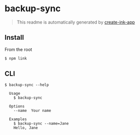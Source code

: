 # backup-sync

> This readme is automatically generated by [create-ink-app](https://github.com/vadimdemedes/create-ink-app)

## Install

From the root
```bash
$ npm link
```

## CLI

```
$ backup-sync --help

  Usage
    $ backup-sync

  Options
    --name  Your name

  Examples
    $ backup-sync --name=Jane
    Hello, Jane
```
